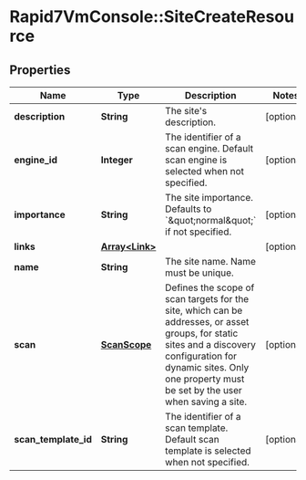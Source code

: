 # Rapid7VmConsole::SiteCreateResource

## Properties
Name | Type | Description | Notes
------------ | ------------- | ------------- | -------------
**description** | **String** | The site&#39;s description. | [optional] 
**engine_id** | **Integer** | The identifier of a scan engine. Default scan engine is selected when not specified. | [optional] 
**importance** | **String** | The site importance. Defaults to &#x60;\&quot;normal\&quot;&#x60; if not specified. | [optional] 
**links** | [**Array&lt;Link&gt;**](Link.md) |  | [optional] 
**name** | **String** | The site name. Name must be unique. | 
**scan** | [**ScanScope**](ScanScope.md) | Defines the scope of scan targets for the site, which can be addresses, or asset groups, for static sites and a discovery configuration for dynamic sites. Only one property must be set by the user when saving a site. | [optional] 
**scan_template_id** | **String** | The identifier of a scan template. Default scan template is selected when not specified. | [optional] 



